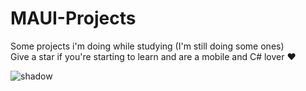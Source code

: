 # MAUI-Projects
Some projects i'm doing while studying (I'm still doing some ones) </br>
Give a star if you're starting to learn and are a mobile and C# lover ❤️


![shadow](https://github.com/EMarceloCM/MAUI-Projects/assets/120042864/7cdaf81d-e75a-45b7-9549-576f147db8fc)
